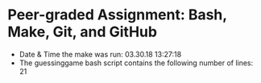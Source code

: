# Peer-graded Assignment: Bash, Make, Git, and GitHub
 - Date & Time the make was run: 03.30.18 13:27:18
 - The guessinggame bash script contains the following number of lines:
21
